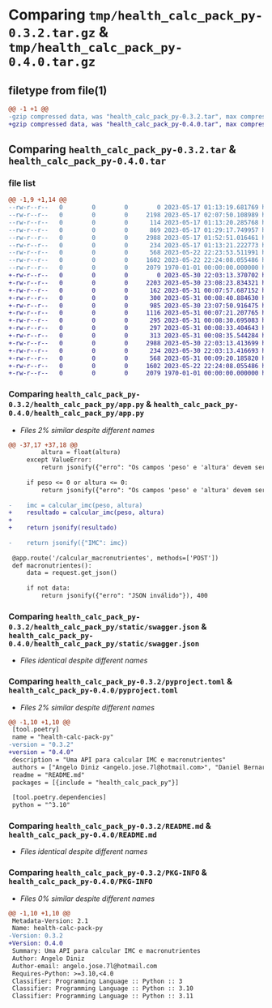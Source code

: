# Comparing `tmp/health_calc_pack_py-0.3.2.tar.gz` & `tmp/health_calc_pack_py-0.4.0.tar.gz`

## filetype from file(1)

```diff
@@ -1 +1 @@
-gzip compressed data, was "health_calc_pack_py-0.3.2.tar", max compression
+gzip compressed data, was "health_calc_pack_py-0.4.0.tar", max compression
```

## Comparing `health_calc_pack_py-0.3.2.tar` & `health_calc_pack_py-0.4.0.tar`

### file list

```diff
@@ -1,9 +1,14 @@
--rw-r--r--   0        0        0        0 2023-05-17 01:13:19.681769 health_calc_pack_py-0.3.2/health_calc_pack_py/__init__.py
--rw-r--r--   0        0        0     2198 2023-05-17 02:07:50.108989 health_calc_pack_py-0.3.2/health_calc_pack_py/app.py
--rw-r--r--   0        0        0      114 2023-05-17 01:13:20.285768 health_calc_pack_py-0.3.2/health_calc_pack_py/imc.py
--rw-r--r--   0        0        0      869 2023-05-17 01:29:17.749957 health_calc_pack_py-0.3.2/health_calc_pack_py/macronutrientes.py
--rw-r--r--   0        0        0     2988 2023-05-17 01:52:51.016461 health_calc_pack_py-0.3.2/health_calc_pack_py/static/swagger.json
--rw-r--r--   0        0        0      234 2023-05-17 01:13:21.222773 health_calc_pack_py-0.3.2/health_calc_pack_py/test_imc.py
--rw-r--r--   0        0        0      568 2023-05-22 22:23:53.511991 health_calc_pack_py-0.3.2/pyproject.toml
--rw-r--r--   0        0        0     1602 2023-05-22 22:24:08.055486 health_calc_pack_py-0.3.2/README.md
--rw-r--r--   0        0        0     2079 1970-01-01 00:00:00.000000 health_calc_pack_py-0.3.2/PKG-INFO
+-rw-r--r--   0        0        0        0 2023-05-30 22:03:13.370702 health_calc_pack_py-0.4.0/health_calc_pack_py/__init__.py
+-rw-r--r--   0        0        0     2203 2023-05-30 23:08:23.834321 health_calc_pack_py-0.4.0/health_calc_pack_py/app.py
+-rw-r--r--   0        0        0      162 2023-05-31 00:07:57.687152 health_calc_pack_py-0.4.0/health_calc_pack_py/estrategia.py
+-rw-r--r--   0        0        0      300 2023-05-31 00:08:40.884630 health_calc_pack_py-0.4.0/health_calc_pack_py/ganho_massa_muscular.py
+-rw-r--r--   0        0        0      985 2023-05-30 23:07:50.916475 health_calc_pack_py-0.4.0/health_calc_pack_py/imc.py
+-rw-r--r--   0        0        0     1116 2023-05-31 00:07:21.207765 health_calc_pack_py-0.4.0/health_calc_pack_py/macronutrientes.py
+-rw-r--r--   0        0        0      295 2023-05-31 00:08:30.695083 health_calc_pack_py-0.4.0/health_calc_pack_py/manutencao_peso.py
+-rw-r--r--   0        0        0      297 2023-05-31 00:08:33.404643 health_calc_pack_py-0.4.0/health_calc_pack_py/perda_gordura.py
+-rw-r--r--   0        0        0      313 2023-05-31 00:08:35.544284 health_calc_pack_py-0.4.0/health_calc_pack_py/perda_peso_ganho_massa_muscular.py
+-rw-r--r--   0        0        0     2988 2023-05-30 22:03:13.413699 health_calc_pack_py-0.4.0/health_calc_pack_py/static/swagger.json
+-rw-r--r--   0        0        0      234 2023-05-30 22:03:13.416693 health_calc_pack_py-0.4.0/health_calc_pack_py/test_imc.py
+-rw-r--r--   0        0        0      568 2023-05-31 00:09:20.185820 health_calc_pack_py-0.4.0/pyproject.toml
+-rw-r--r--   0        0        0     1602 2023-05-22 22:24:08.055486 health_calc_pack_py-0.4.0/README.md
+-rw-r--r--   0        0        0     2079 1970-01-01 00:00:00.000000 health_calc_pack_py-0.4.0/PKG-INFO
```

### Comparing `health_calc_pack_py-0.3.2/health_calc_pack_py/app.py` & `health_calc_pack_py-0.4.0/health_calc_pack_py/app.py`

 * *Files 2% similar despite different names*

```diff
@@ -37,17 +37,18 @@
         altura = float(altura)
     except ValueError:
         return jsonify({"erro": "Os campos 'peso' e 'altura' devem ser numéricos"}), 400
 
     if peso <= 0 or altura <= 0:
         return jsonify({"erro": "Os campos 'peso' e 'altura' devem ser maiores que zero"}), 400
 
-    imc = calcular_imc(peso, altura)
+    resultado = calcular_imc(peso, altura)
+
+    return jsonify(resultado)
 
-    return jsonify({"IMC": imc})
 
 @app.route('/calcular_macronutrientes', methods=['POST'])
 def macronutrientes():
     data = request.get_json()
 
     if not data:
         return jsonify({"erro": "JSON inválido"}), 400
```

### Comparing `health_calc_pack_py-0.3.2/health_calc_pack_py/static/swagger.json` & `health_calc_pack_py-0.4.0/health_calc_pack_py/static/swagger.json`

 * *Files identical despite different names*

### Comparing `health_calc_pack_py-0.3.2/pyproject.toml` & `health_calc_pack_py-0.4.0/pyproject.toml`

 * *Files 2% similar despite different names*

```diff
@@ -1,10 +1,10 @@
 [tool.poetry]
 name = "health-calc-pack-py"
-version = "0.3.2"
+version = "0.4.0"
 description = "Uma API para calcular IMC e macronutrientes"
 authors = ["Angelo Diniz <angelo.jose.7l@hotmail.com>", "Daniel Bernardes <danielaugustobernardes@yahoo.com.br>"]
 readme = "README.md"
 packages = [{include = "health_calc_pack_py"}]
 
 [tool.poetry.dependencies]
 python = "^3.10"
```

### Comparing `health_calc_pack_py-0.3.2/README.md` & `health_calc_pack_py-0.4.0/README.md`

 * *Files identical despite different names*

### Comparing `health_calc_pack_py-0.3.2/PKG-INFO` & `health_calc_pack_py-0.4.0/PKG-INFO`

 * *Files 0% similar despite different names*

```diff
@@ -1,10 +1,10 @@
 Metadata-Version: 2.1
 Name: health-calc-pack-py
-Version: 0.3.2
+Version: 0.4.0
 Summary: Uma API para calcular IMC e macronutrientes
 Author: Angelo Diniz
 Author-email: angelo.jose.7l@hotmail.com
 Requires-Python: >=3.10,<4.0
 Classifier: Programming Language :: Python :: 3
 Classifier: Programming Language :: Python :: 3.10
 Classifier: Programming Language :: Python :: 3.11
```

